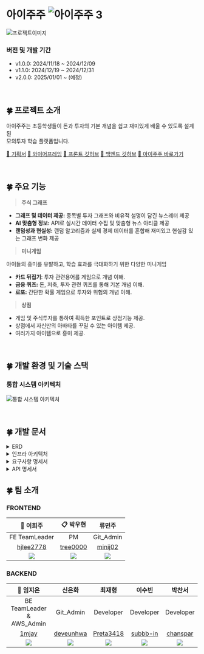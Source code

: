 # 아이주주 ![아이주주 3](https://github.com/user-attachments/assets/89cd492b-92fe-46ef-b7f2-319e8df4c400)
 
![프로젝트이미지](https://github.com/user-attachments/assets/6e0bdf74-a374-4c70-952d-fc22e0ba3413)

### 버전 및 개발 기간
* v1.0.0: 2024/11/18 ~ 2024/12/09
* v1.1.0: 2024/12/19 ~ 2024/12/31
* v2.0.0: 2025/01/01 ~ (예정)

<br>

## 🍀 프로젝트 소개
아이주주는 초등학생들이 돈과 투자의 기본 개념을 쉽고 재미있게 배울 수 있도록 설계된  
모의투자 학습 플랫폼입니다.

[🔗 기획서](https://www.notion.so/13f336d06fda80d4a0dfc9e9ac30e96b?pvs=4)
[🔗 와이어프레임](https://www.figma.com/design/HfCXjOdS1CcDWLJbhci0dI/%EC%95%84%EC%9D%B4%EC%A3%BC%EC%A3%BC-%EC%99%80%EC%9D%B4%EC%96%B4%ED%94%84%EB%A0%88%EC%9E%84?node-id=0-1&t=WB1ZEVppjZTp8DY5-1)
[🔗 프론트 깃허브](https://github.com/prgrms-web-devcourse-final-project/WEB1_2_Child-Learn_FE)
[🔗 백엔드 깃허브](https://github.com/prgrms-web-devcourse-final-project/WEB1_2_Child-Learn_BE)
[🔗 아이주주 바로가기](http://ijuju.site)

<br>

## 🍀 주요 기능
> **주식 그래프**
- **그래프 및 데이터 제공:** 종목별 투자 그래프와 비유적 설명이 담긴 뉴스레터 제공
- **AI 맞춤형 정보:** API로 실시간 데이터 수집 및 맞춤형 뉴스 아티클 제공
- **랜덤성과 현실성:** 랜덤 알고리즘과 실제 경제 데이터를 혼합해 재미있고 현실감 있는 그래프 변화 제공

> **미니게임**

아이들의 흥미를 유발하고, 학습 효과를 극대화하기 위한 다양한 미니게임
- **카드 뒤집기**: 투자 관련용어를 게임으로 개념 이해.
- **금융 퀴즈:** 돈, 저축, 투자 관련 퀴즈를 통해 기본 개념 이해.
- **로또:** 간단한 확률 게임으로 투자와 위험의 개념 이해.

> **상점**
- 게임 및 주식투자를 통하여 획득한 포인트로 상점기능 제공.
- 상점에서 자신만의 아바타를 꾸밀 수 있는 아이템 제공.
- 여러가지 아이템으로 흥미 제공.

<br>

## 🍀 개발 환경 및 기술 스택
### 통합 시스템 아키텍처
![통합 시스템 아키텍처](https://github.com/user-attachments/assets/f6ddd958-6a68-4305-84c3-3e6f8098633f)

<br>

## 🍀 개발 문서
<details>
  <summary>ERD</summary>

[🔗 ERD 바로가기](https://www.erdcloud.com/d/FrEWNLqLuTPQ6rx2r)
![ERD](https://github.com/user-attachments/assets/a3ab7508-4e59-48d0-9b99-f068861037ce)

</details>
<details>
  <summary>인프라 아키텍처</summary>

![백엔드 인프라 아키텍처](https://github.com/user-attachments/assets/f96d2c88-223c-47b4-a673-ac613be39063)

</details>
<details>
  <summary>요구사항 명세서</summary>

[🔗 요구사항 명세서 바로가기](https://foggy-move-190.notion.site/67c1e522ca8047d98094580d9bdc8f87?pvs=74)
</details>
<details>
  <summary>API 명세서</summary>

[🔗 API 명세서 바로가기](https://foggy-move-190.notion.site/API-b44b55ec93c9478c9a25c9f75150b773?pvs=73)
</details>

## 🍀 팀 소개

### FRONTEND
|                           👑 이희주                           |                           📋 박우현                           |                             류민주                             |
|:----------------------------------------------------------:|:----------------------------------------------------------:|:-----------------------------------------------------------:|
|                       FE TeamLeader                        |                             PM                             |                          Git_Admin                          |
|          [hjlee2778](https://github.com/hjlee2778)           |         [tree0000](https://github.com/tree0000)          |            [minij02](https://github.com/minij02)            |
| ![](https://avatars.githubusercontent.com/u/144092849?v=4) | ![](https://avatars.githubusercontent.com/u/141895600?v=4) | ![](https://avatars.githubusercontent.com/u/135093109?v=4)  |

### BACKEND
|              👑 임지은               |                    신은화                    |               최재형                |                   이수빈                   |                   박찬서                   |
|:---------------------------------:|:-----------------------------------------:|:--------------------------------:|:---------------------------------------:|:---------------------------------------:|
|     BE TeamLeader & AWS_Admin     |                 Git_Admin                 |            Developer             |                Developer                |                Developer                |
| [1mjay](https://github.com/1mjay) | [deveunhwa](https://github.com/deveunhwa) | [Preta3418](https://github.com/Preta3418) | [subbb-in](https://github.com/subbb-in) | [chanspar](https://github.com/chanspar) |
|               ![](https://avatars.githubusercontent.com/u/84836677?v=4)               |                   ![](https://avatars.githubusercontent.com/u/180101230?v=4)                   |              ![](https://avatars.githubusercontent.com/u/161911738?v=4)               |                  ![](https://avatars.githubusercontent.com/u/48655473?v=4)                  |                  ![](https://avatars.githubusercontent.com/u/87303538?v=4)                  |
